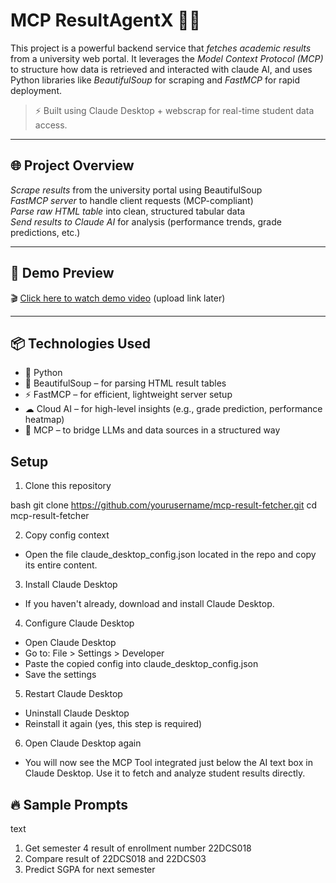 # MCP ResultAgentX 🧠🤖

This project is a powerful backend service that *fetches academic results* from a university web portal. It leverages the *Model Context Protocol (MCP)* to structure how data is retrieved and interacted with claude AI, and uses Python libraries like *BeautifulSoup* for scraping and *FastMCP* for rapid deployment.

> ⚡ Built using Claude Desktop + webscrap for real-time student data access.

---

## 🌐 Project Overview

*Scrape results* from the university portal using BeautifulSoup  
*FastMCP server* to handle client requests (MCP-compliant)  
*Parse raw HTML table* into clean, structured tabular data  
*Send results to Claude AI* for analysis (performance trends, grade predictions, etc.)  

---

## 📸 Demo Preview

🎬 [Click here to watch demo video](#) (upload link later)

---

## 📦 Technologies Used

- 🐍 Python
- 🍲 BeautifulSoup – for parsing HTML result tables
- ⚡ FastMCP – for efficient, lightweight server setup
- ☁ Cloud AI – for high-level insights (e.g., grade prediction, performance heatmap)
- 🧠 MCP – to bridge LLMs and data sources in a structured way


## Setup

1. Clone this repository

bash
git clone https://github.com/yourusername/mcp-result-fetcher.git
cd mcp-result-fetcher 


2. Copy config context
- Open the file claude_desktop_config.json located in the repo and copy its entire content.

3. Install Claude Desktop
- If you haven't already, download and install Claude Desktop.

4. Configure Claude Desktop

- Open Claude Desktop
- Go to: File > Settings > Developer
- Paste the copied config into claude_desktop_config.json
- Save the settings

5. Restart Claude Desktop

- Uninstall Claude Desktop
- Reinstall it again (yes, this step is required)

6. Open Claude Desktop again
- You will now see the MCP Tool integrated just below the AI text box in Claude Desktop. Use it to fetch and analyze student results directly.

## 🔥 Sample Prompts

text
1. Get semester 4 result of enrollment number 22DCS018
2. Compare result of 22DCS018 and 22DCS03
3. Predict SGPA for next semester
